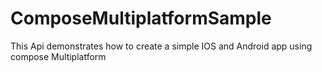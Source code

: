 # ComposeMultiplatformSample
This Api demonstrates how to create a simple IOS and Android app using compose Multiplatform

